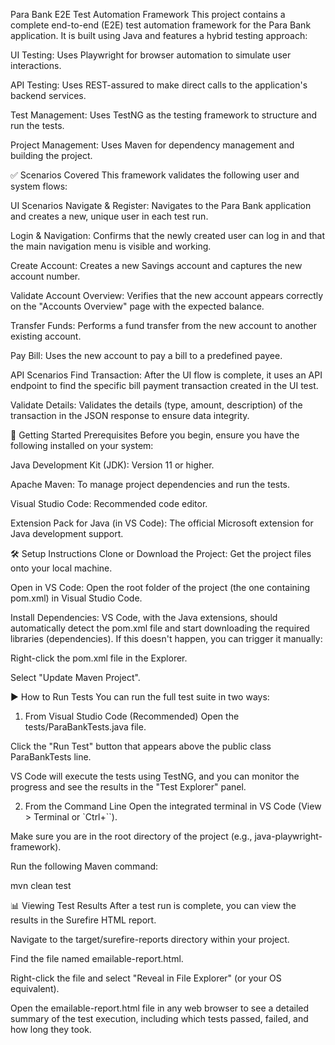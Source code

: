 Para Bank E2E Test Automation Framework
This project contains a complete end-to-end (E2E) test automation framework for the Para Bank application. It is built using Java and features a hybrid testing approach:

UI Testing: Uses Playwright for browser automation to simulate user interactions.

API Testing: Uses REST-assured to make direct calls to the application's backend services.

Test Management: Uses TestNG as the testing framework to structure and run the tests.

Project Management: Uses Maven for dependency management and building the project.

✅ Scenarios Covered
This framework validates the following user and system flows:

UI Scenarios
Navigate & Register: Navigates to the Para Bank application and creates a new, unique user in each test run.

Login & Navigation: Confirms that the newly created user can log in and that the main navigation menu is visible and working.

Create Account: Creates a new Savings account and captures the new account number.

Validate Account Overview: Verifies that the new account appears correctly on the "Accounts Overview" page with the expected balance.

Transfer Funds: Performs a fund transfer from the new account to another existing account.

Pay Bill: Uses the new account to pay a bill to a predefined payee.

API Scenarios
Find Transaction: After the UI flow is complete, it uses an API endpoint to find the specific bill payment transaction created in the UI test.

Validate Details: Validates the details (type, amount, description) of the transaction in the JSON response to ensure data integrity.

🚀 Getting Started
Prerequisites
Before you begin, ensure you have the following installed on your system:

Java Development Kit (JDK): Version 11 or higher.

Apache Maven: To manage project dependencies and run the tests.

Visual Studio Code: Recommended code editor.

Extension Pack for Java (in VS Code): The official Microsoft extension for Java development support.

🛠️ Setup Instructions
Clone or Download the Project: Get the project files onto your local machine.

Open in VS Code: Open the root folder of the project (the one containing pom.xml) in Visual Studio Code.

Install Dependencies: VS Code, with the Java extensions, should automatically detect the pom.xml file and start downloading the required libraries (dependencies). If this doesn't happen, you can trigger it manually:

Right-click the pom.xml file in the Explorer.

Select "Update Maven Project".

▶️ How to Run Tests
You can run the full test suite in two ways:

1. From Visual Studio Code (Recommended)
Open the tests/ParaBankTests.java file.

Click the "Run Test" button that appears above the public class ParaBankTests line.

VS Code will execute the tests using TestNG, and you can monitor the progress and see the results in the "Test Explorer" panel.

2. From the Command Line
Open the integrated terminal in VS Code (View > Terminal or `Ctrl+``).

Make sure you are in the root directory of the project (e.g., java-playwright-framework).

Run the following Maven command:

mvn clean test

📊 Viewing Test Results
After a test run is complete, you can view the results in the Surefire HTML report.

Navigate to the target/surefire-reports directory within your project.

Find the file named emailable-report.html.

Right-click the file and select "Reveal in File Explorer" (or your OS equivalent).

Open the emailable-report.html file in any web browser to see a detailed summary of the test execution, including which tests passed, failed, and how long they took.
